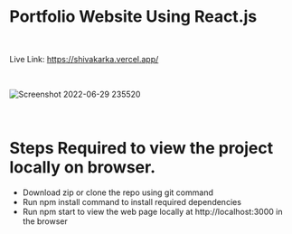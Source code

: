 # Portfolio Website Using React.js

<br>

Live Link: https://shivakarka.vercel.app/

<br>

![Screenshot 2022-06-29 235520](https://user-images.githubusercontent.com/64298475/176521109-826c9db8-1c26-4243-91d3-8c09bdbac6d8.jpg)

<br>

# Steps Required to view the project locally on browser.
- Download zip or clone the repo using git command
- Run npm install command to install required dependencies
- Run npm start to view the web page locally at  http://localhost:3000 in the browser
